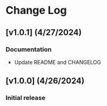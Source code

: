 # Change Log

## [v1.0.1] (4/27/2024)

### Documentation
- Update README and CHANGELOG 

## [v1.0.0] (4/26/2024)

### Initial release